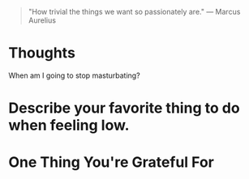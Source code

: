 
> \"How trivial the things we want so passionately are.\" — Marcus Aurelius

# Thoughts
When am I going to stop masturbating?

# Describe your favorite thing to do when feeling low.

# One Thing You're Grateful For

